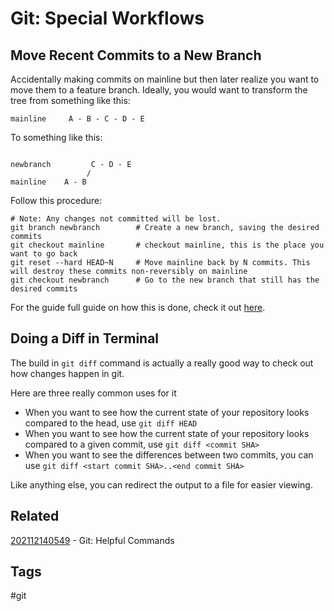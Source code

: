# Git: Special Workflows

## Move Recent Commits to a New Branch
Accidentally making commits on mainline but then later realize you want to move
them to a feature branch. Ideally, you would want to transform the tree from
something like this:

```
mainline     A - B - C - D - E
```

To something like this:
```

newbranch         C - D - E
                 /
mainline    A - B
```

Follow this procedure:
```
# Note: Any changes not committed will be lost.
git branch newbranch        # Create a new branch, saving the desired commits
git checkout mainline       # checkout mainline, this is the place you want to go back
git reset --hard HEAD~N     # Move mainline back by N commits. This will destroy these commits non-reversibly on mainline 
git checkout newbranch      # Go to the new branch that still has the desired commits
```

For the guide full guide on how this is done, check it out [here](https://stackoverflow.com/questions/1628563/move-the-most-recent-commits-to-a-new-branch-with-git).


## Doing a Diff in Terminal
The build in `git diff` command is actually a really good way to check out how
changes happen in git.

Here are three really common uses for it
* When you want to see how the current state of your repository looks compared
to the head, use `git diff HEAD`
* When you want to see how the current state of your repository looks compared
to a given commit, use `git diff <commit SHA>`
* When you want to see the differences between two commits, you can use
`git diff <start commit SHA>..<end commit SHA>`

Like anything else, you can redirect the output to a file for easier viewing.


## Related
[202112140549](../202112140549) - Git: Helpful Commands

## Tags
#git
